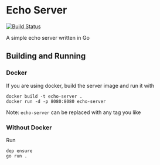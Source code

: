 # Echo Server
[![Build Status](https://travis-ci.org/wez470/Rugby.svg?branch=master)](https://travis-ci.org/wez470/Rugby) 

A simple echo server written in Go

## Building and Running
### Docker
If you are using docker, build the server image and run it with
```
docker build -t echo-server .
docker run -d -p 8080:8080 echo-server
```
Note: `echo-server` can be replaced with any tag you like

###  Without Docker
Run
```
dep ensure
go run .
```

